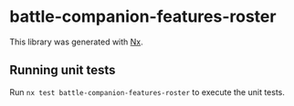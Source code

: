 # battle-companion-features-roster

This library was generated with [Nx](https://nx.dev).

## Running unit tests

Run `nx test battle-companion-features-roster` to execute the unit tests.

